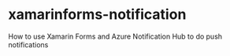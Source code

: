 # xamarinforms-notification
How to use Xamarin Forms and Azure Notification Hub to do push notifications
